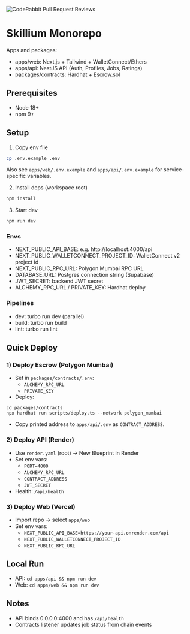 ![CodeRabbit Pull Request Reviews](https://img.shields.io/coderabbit/prs/github/Tesykid/Skillium-mvp?utm_source=oss&utm_medium=github&utm_campaign=Tesykid%2FSkillium-mvp&labelColor=171717&color=FF570A&link=https%3A%2F%2Fcoderabbit.ai&label=CodeRabbit+Reviews)

# Skillium Monorepo

Apps and packages:
- apps/web: Next.js + Tailwind + WalletConnect/Ethers
- apps/api: NestJS API (Auth, Profiles, Jobs, Ratings)
- packages/contracts: Hardhat + Escrow.sol

## Prerequisites
- Node 18+
- npm 9+

## Setup
1. Copy env file
```bash
cp .env.example .env
```

Also see `apps/web/.env.example` and `apps/api/.env.example` for service-specific variables.

2. Install deps (workspace root)
```bash
npm install
```

3. Start dev
```bash
npm run dev
```

### Envs
- NEXT_PUBLIC_API_BASE: e.g. http://localhost:4000/api
- NEXT_PUBLIC_WALLETCONNECT_PROJECT_ID: WalletConnect v2 project id
- NEXT_PUBLIC_RPC_URL: Polygon Mumbai RPC URL
- DATABASE_URL: Postgres connection string (Supabase)
- JWT_SECRET: backend JWT secret
- ALCHEMY_RPC_URL / PRIVATE_KEY: Hardhat deploy

### Pipelines
- dev: turbo run dev (parallel)
- build: turbo run build
- lint: turbo run lint

## Quick Deploy

### 1) Deploy Escrow (Polygon Mumbai)
- Set in `packages/contracts/.env`:
  - `ALCHEMY_RPC_URL`
  - `PRIVATE_KEY`
- Deploy:
```
cd packages/contracts
npx hardhat run scripts/deploy.ts --network polygon_mumbai
```
- Copy printed address to `apps/api/.env` as `CONTRACT_ADDRESS`.

### 2) Deploy API (Render)
- Use `render.yaml` (root) → New Blueprint in Render
- Set env vars:
  - `PORT=4000`
  - `ALCHEMY_RPC_URL`
  - `CONTRACT_ADDRESS`
  - `JWT_SECRET`
- Health: `/api/health`

### 3) Deploy Web (Vercel)
- Import repo → select `apps/web`
- Set env vars:
  - `NEXT_PUBLIC_API_BASE=https://your-api.onrender.com/api`
  - `NEXT_PUBLIC_WALLETCONNECT_PROJECT_ID`
  - `NEXT_PUBLIC_RPC_URL`

## Local Run
- API: `cd apps/api && npm run dev`
- Web: `cd apps/web && npm run dev`

## Notes
- API binds 0.0.0.0:4000 and has `/api/health`
- Contracts listener updates job status from chain events
